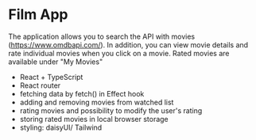 # Film App

The application allows you to search the API with movies (https://www.omdbapi.com/). In addition, you can view movie details and rate individual movies when you click on a movie. Rated movies are available under "My Movies"

- React + TypeScript
- React router
- fetching data by fetch() in Effect hook
- adding and removing movies from watched list
- rating movies and possibility to modify the user's rating
- storing rated movies in local browser storage
- styling: daisyUI/ Tailwind
